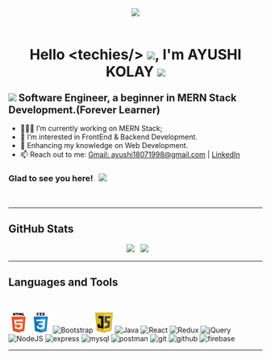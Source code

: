  <div align="center">
 <img  src="https://media1.giphy.com/media/t5RMni2zWxBblot9mP/200w.webp?cid=ecf05e470lqscbhdfvpcmdxl2ldxodcv617qq6yhpbxffwm4&rid=200w.webp&ct=s"/>
 </div>
 <br>
 <h1 align="center">Hello &lt;techies/&gt; <span><img src="https://media.giphy.com/media/hvRJCLFzcasrR4ia7z/giphy.gif" width="25px"></span>, I'm <b>AYUSHI KOLAY</b> <img src="https://media2.giphy.com/media/3zwIAzcmjLJtDiTwL1/giphy.gif?cid=ecf05e4718ojreifneblt1af0arhtmv5jbfezx2xsl3xizhb&rid=giphy.gif&ct=s" width="50px"/></h1>

<h3> <img src="https://media3.giphy.com/media/L1R1tvI9svkIWwpVYr/giphy.gif?cid=ecf05e470u67bcxkmz86f1uza3mp3o7wix4mht7csh73ibvd&rid=giphy.gif&ct=g" width="50px"/> <big>Software Engineer, a beginner in MERN Stack Development.(Forever Learner)</big></h3>


 - 👨🏻‍💻 I’m currently working on MERN Stack;
- 👀 I’m interested in FrontEnd & Backend Development.
- 🌱 Enhancing my knowledge on Web Development.
- 📫 Reach out to me: <a href="mailto:ayushi18071998@gmail.com">Gmail: ayushi18071998@gmail.com</a> | <a href="https://www.linkedin.com/in/ayushi-kolay/" target="_blank">LinkedIn</a>
<!-- - 📝 [Resume]() -->



### Glad to see you here! &nbsp; ![](https://visitor-badge.glitch.me/badge?page_id=ayushikolay.ayushikolay)
<br>

<hr>



<h2> GitHub Stats </h2>

<p align="center">&nbsp; <img height="180em" src="https://github-readme-stats.vercel.app/api?username=ayushikolay&show_icons=true&hide_border=true&&count_private=true&theme=dracula&include_all_commits=true" />
&nbsp;
<img height="180em" src= "https://github-readme-stats.vercel.app/api/top-langs/?username=ayushikolay&layout=compact&theme=dracula&hide_border=true">

<br>
<!--
<a href="https://github.com/ryo-ma/github-profile-trophy" target="_blank">
    <img src= "https://github-profile-summary-cards.vercel.app/api/cards/repos-per-language?username=ayushikolay&theme=dracula" alt=""><br>
    <img src= "https://github-profile-summary-cards.vercel.app/api/cards/most-commit-language?username=ayushikolay&theme=dracula">
</a>-->
</p>

<hr>
<h2>Languages and Tools</h2>
 <br>
<p align="left">

  <img src="https://github.com/ayushikolay/ayushikolay/blob/main/html5.svg" alt="HTML5" width="40" height="40"/> 
  <img src="https://github.com/ayushikolay/ayushikolay/blob/main/css3.svg" alt="CSS3" width="40" height="40"/> 
  <img src="https://media3.giphy.com/media/Sr8xDpMwVKOHUWDVRD/200w.webp?cid=ecf05e47dtmrsungt1l9tmth3dgrsjvzlzhs4p614uscxxng&rid=200w.webp&ct=s" alt="Bootstrap" height="40"/> 
  <img src="https://github.com/ayushikolay/ayushikolay/blob/main/Javascript.png" alt="JS" height="40"/> 
  <img src="https://cdn.worldvectorlogo.com/logos/java.svg" alt="Java" width="40" height="40"/> 
  <img src="https://media4.giphy.com/media/eNAsjO55tPbgaor7ma/200w.webp?cid=ecf05e477ag823c8ddaykfhokbv8poiml5arpyhdiajo5liv&rid=200w.webp&ct=s" alt="React" width="40" height="40"/> 
  <img src="https://cdn.worldvectorlogo.com/logos/redux.svg" alt="Redux" width="40" height="40"/>
  <img src="https://cdn.worldvectorlogo.com/logos/jquery-2.svg" alt="jQuery" width="40" height="40"/>
  <img src="https://cdn.worldvectorlogo.com/logos/nodejs-icon.svg" alt="NodeJS" width="40" height="40"/>
 <img src="https://ih1.redbubble.net/image.438908244.6144/st,small,507x507-pad,600x600,f8f8f8.u2.jpg" alt="express" width="40" height="40"/>
 <img src="https://cdn.worldvectorlogo.com/logos/mysql-3.svg" alt="mysql" width="40" height="40"/>
  <img src="https://cdn.worldvectorlogo.com/logos/postman.svg" alt="postman" width="40" height="40"/>
  <img src="https://cdn.worldvectorlogo.com/logos/git-icon.svg" alt="git" width="40" height="40"/>
  <img src="https://d1yjjnpx0p53s8.cloudfront.net/styles/logo-thumbnail/s3/042017/untitled-2_5.png?itok=IlsUnu37" alt="github" width="40" height="40"/>
  <img src="https://cdn.worldvectorlogo.com/logos/firebase-1.svg" alt="firebase" width="40" height="40"/>
 
</p>

<hr>
<!-- <h2> GitHub Trophies 🏆</h2>
<p align="center">
  <a href="https://github.com/ryo-ma/github-profile-trophy" target="_blank">
    <img src="https://github-profile-trophy.vercel.app/?username=ayushikolay&column=8&margin-w=15&margin-h=15&no-bg=true&no-frame=true&theme=juicyfresh"/>
  </a>
</p>  -->
